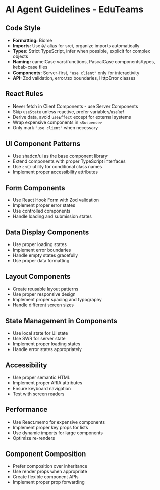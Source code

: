 # AI Agent Guidelines - EduTeams

## Code Style
- **Formatting:** Biome
- **Imports:** Use `@/` alias for src/, organize imports automatically
- **Types:** Strict TypeScript, infer when possible, explicit for complex objects
- **Naming:** camelCase vars/functions, PascalCase components/types, kebab-case files
- **Components:** Server-first, `"use client"` only for interactivity
- **API:** Zod validation, error.tsx boundaries, HttpError classes

## React Rules
- Never fetch in Client Components - use Server Components
- Skip `useState` unless reactive, prefer variables/`useRef`
- Derive data, avoid `useEffect` except for external systems
- Wrap expensive components in `<Suspense>`
- Only mark `"use client"` when necessary

## UI Component Patterns
- Use shadcn/ui as the base component library
- Extend components with proper TypeScript interfaces
- Use `cn()` utility for conditional class names
- Implement proper accessibility attributes

## Form Components
- Use React Hook Form with Zod validation
- Implement proper error states
- Use controlled components
- Handle loading and submission states

## Data Display Components
- Use proper loading states
- Implement error boundaries
- Handle empty states gracefully
- Use proper data formatting

## Layout Components
- Create reusable layout patterns
- Use proper responsive design
- Implement proper spacing and typography
- Handle different screen sizes

## State Management in Components
- Use local state for UI state
- Use SWR for server state
- Implement proper loading states
- Handle error states appropriately

## Accessibility
- Use proper semantic HTML
- Implement proper ARIA attributes
- Ensure keyboard navigation
- Test with screen readers

## Performance
- Use React.memo for expensive components
- Implement proper key props for lists
- Use dynamic imports for large components
- Optimize re-renders

## Component Composition
- Prefer composition over inheritance
- Use render props when appropriate
- Create flexible component APIs
- Implement proper prop forwarding
